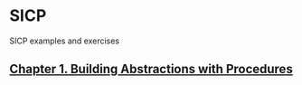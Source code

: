# SICP
SICP examples and exercises

## [Chapter 1. Building Abstractions with Procedures](/pages/chapters/chapter1.md)  
